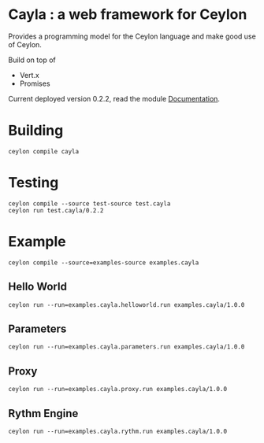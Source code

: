 # Cayla : a web framework for Ceylon

Provides a programming model for the Ceylon language and make good use of Ceylon.

Build on top of
* Vert.x
* Promises

Current deployed version 0.2.2, read the module [Documentation](https://modules.ceylon-lang.org/repo/1/cayla/0.2.2).

# Building

    ceylon compile cayla

# Testing

    ceylon compile --source test-source test.cayla
    ceylon run test.cayla/0.2.2

# Example

    ceylon compile --source=examples-source examples.cayla

## Hello World

    ceylon run --run=examples.cayla.helloworld.run examples.cayla/1.0.0

## Parameters

    ceylon run --run=examples.cayla.parameters.run examples.cayla/1.0.0
    
## Proxy

    ceylon run --run=examples.cayla.proxy.run examples.cayla/1.0.0
    
## Rythm Engine

    ceylon run --run=examples.cayla.rythm.run examples.cayla/1.0.0
